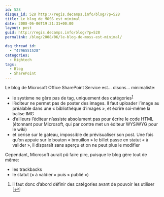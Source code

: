 ```yaml
---
id: 528
disqus_id: 528 http://regis.decamps.info/blog/?p=528
title: Le blog de MOSS est minimal
date: 2008-06-06T19:31:31+00:00
layout: post
guid: http://regis.decamps.info/blog/?p=528
permalink: /blog/2008/06/le-blog-de-moss-est-minimal/

dsq_thread_id:
  - "4796551528"
categories:
  - Hightech
tags:
  - Blog
  - SharePoint
---
```

Le blog de Microsoft Office SharePoint Service est… disons… minimaliste:

  * le système ne gère pas de tag, uniquement des catégories<sup><a href="#footnote_0_528" id="identifier_0_528" class="footnote-link footnote-identifier-link" title="il faut donc d’abord d&eacute;finir des cat&eacute;gories avant de pouvoir les utiliser">1</a></sup>
  * l’éditeur ne permet pas de poster des images. Il faut uploader l’image au préalable dans une « bibliothèque d’images », et écrire soi-même la balise IMG
  * d’ailleurs l’éditeur n’assiste absolument pas pour écrire le code HTML (étonnant pour Microsoft, qui par contre met un éditeur WYSIWYG pour le wiki)
  * et cerise sur le gateau, impossible de prévisualiser son post. Une fois qu’on appuie sur le bouton « brouillon » le billet passe en statut « à valider », il disparaît sans aperçu et on ne peut plus le modifier

Cependant, Microsoft aurait pû faire pire, puisque le blog gère tout de même:

  * les trackbacks
  * le statut (« à valdier » puis « publié »)

<ol class="footnotes">
  <li id="footnote_0_528" class="footnote">
    il faut donc d’abord définir des catégories avant de pouvoir les utiliser [<a href="#identifier_0_528" class="footnote-link footnote-back-link">&#8617;</a>]
  </li>
</ol>
